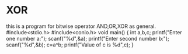 # XOR
this is a program for bitwise operator AND,OR,XOR as general.
#include<stdio.h>
#include<conio.h>
void main()
{
	int a,b,c;
	printf("Enter one number a:");
	scanf("%d",&a);
	printf("Enter second number b:");
	scanf("%d",&b);
	c=a^b;
	printf("Value of c is %d",c);
}
